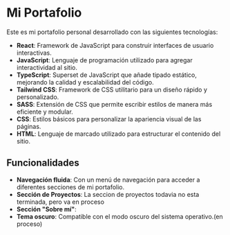 # Mi Portafolio

Este es mi portafolio personal desarrollado con las siguientes tecnologías:

- **React**: Framework de JavaScript para construir interfaces de usuario interactivas.
- **JavaScript**: Lenguaje de programación utilizado para agregar interactividad al sitio.
- **TypeScript**: Superset de JavaScript que añade tipado estático, mejorando la calidad y escalabilidad del código.
- **Tailwind CSS**: Framework de CSS utilitario para un diseño rápido y personalizado.
- **SASS**: Extensión de CSS que permite escribir estilos de manera más eficiente y modular.
- **CSS**: Estilos básicos para personalizar la apariencia visual de las páginas.
- **HTML**: Lenguaje de marcado utilizado para estructurar el contenido del sitio.

## Funcionalidades

- **Navegación fluida**: Con un menú de navegación para acceder a diferentes secciones de mi portafolio.
- **Sección de Proyectos**: La seccion de proyectos todavia no esta terminada, pero va en proceso 
- **Sección "Sobre mí"**: 
- **Tema oscuro**: Compatible con el modo oscuro del sistema operativo.(en proceso)



 
